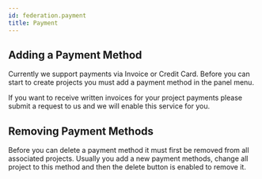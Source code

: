```yaml
---
id: federation.payment
title: Payment
---
```


## Adding a Payment Method

Currently we support payments via Invoice or Credit Card. Before you can start to create projects you must add a payment method in the panel menu.

If you want to receive written invoices for your project payments please submit a request to us and we will enable this service for you.

## Removing Payment Methods

Before you can delete a payment method it must first be removed from all associated projects. Usually you add a new payment methods, change all project to this method and then the delete button is enabled to remove it.